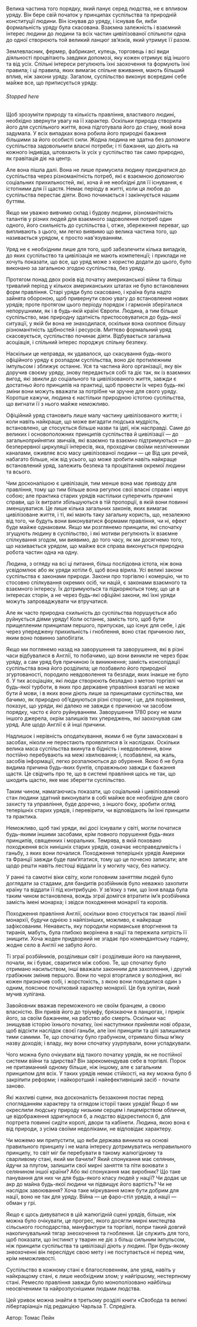Велика частина того порядку, який панує серед людства, не є впливом уряду. Він бере свій початок у принципах суспільства та природній конституції людини. Він існував до уряду, і існував би, якби формальність уряду була скасована. Взаємна залежність і взаємний інтерес людини до людини та всіх частин цивілізованої спільноти одна до одної створюють той великий ланцюг зв’язків, який утримує її разом.

Землевласник, фермер, фабрикант, купець, торговець і всі види діяльності процвітають завдяки допомозі, яку кожен отримує від іншого та від усіх. Спільні інтереси регулюють їхні заохочення та формують їхні правила; і ці правила, яких вимагає спільне вживання, мають більший вплив, ніж закони уряду. Загалом, суспільство виконує всередині себе майже все, що приписується уряду.

###### Stopped here

Щоб зрозуміти природу та кількість правління, властивого людині, необхідно звернути увагу на її характер. Оскільки природа створила його для суспільного життя, вона підготувала його до стану, який вона задумала. У всіх випадках вона робила його природні бажання більшими за його особисті сили. Жодна людина не здатна без допомоги суспільства задовольнити власні потреби; і ті бажання, що діють на кожного індивіда, штовхають їх усіх у суспільство так само природно, як гравітація діє на центр.

Але вона пішла далі. Вона не лише примусила людину приєднатися до суспільства через різноманітність потреб, які є взаємною допомогою соціальних прихильностей, які, хоча й не необхідні для її існування, є істотними для її щастя. Немає періоду в житті, коли ця любов до суспільства перестає діяти. Воно починається і закінчується нашим буттям.

Якщо ми уважно вивчимо склад і будову людини, різноманітність талантів у різних людей для взаємного задоволення потреб один одного, його схильність до суспільства і, отже, збереження переваг, що випливають з цього, ми легко виявимо що велика частина того, що називається урядом, є просто нав'язуванням.

Уряд не є необхідним лише для того, щоб забезпечити кілька випадків, до яких суспільство та цивілізація не мають компетенції; і приклади не хочуть показати, що все, що уряд може з користю додати до цього, було виконано за загальною згодою суспільства, без уряду.

Протягом понад двох років від початку американської війни та більш тривалий період у кількох американських штатах не було встановлених форм правління. Старі уряди було скасовано, і країна була надто зайнята обороною, щоб привернути свою увагу до встановлення нових урядів; проте протягом цього періоду порядок і гармонія зберігалися непорушними, як і в будь-якій країні Європи. Людина, а тим більше суспільство, має природну здатність пристосовуватися до будь-якої ситуації, у якій би вона не знаходилася, оскільки вона охоплює більшу різноманітність здібностей і ресурсів. Миттєво формальний уряд скасовується, суспільство починає діяти. Відбувається загальна асоціація, і спільний інтерес породжує спільну безпеку.

Наскільки це неправда, як удавалося, що скасування будь-якого офіційного уряду є розпадом суспільства, воно діє протилежним імпульсом і зближує останнє. Уся та частина його організації, яку він доручив своєму уряду, знову передається собі та діє так, як із взаємних вигод, які звикли до соціального та цивілізованого життя, завжди є достатньо його принципів на практиці, щоб провести їх через будь-які зміни вони можуть вважати за потрібне чи зручне для свого уряду. Коротше кажучи, людина є настільки природною істотою суспільства, що вигнати її з нього майже неможливо.

Офіційний уряд становить лише малу частину цивілізованого життя; і коли навіть найкраще, що може вигадати людська мудрість, встановлено, це стосується більше назви та ідеї, ніж насправді. Саме до великих і основоположних принципів суспільства й цивілізації — до загальноприйнятих звичаїв, які взаємно та взаємно підтримуються — до безперервної циркуляції інтересів, яка, проходячи своїми незліченними каналами, оживляє всю масу цивілізованої людини — це Від цих речей, набагато більше, ніж від усього, що може зробити навіть найкраще встановлений уряд, залежить безпека та процвітання окремої людини та всього.

Чим досконалішою є цивілізація, тим менше вона має приводу для правління, тому що тим більше вона регулює свої власні справи і керує собою; але практика старих урядів настільки суперечить причині справи, що їх витрати збільшуються в тій пропорції, в якій вони повинні зменшуватися. Це лише кілька загальних законів, яких вимагає цивілізоване життя, і ті, які мають таку загальну користь, що, незалежно від того, чи будуть вони виконуватися формами правління, чи ні, ефект буде майже однаковим. Якщо ми розглянемо принципи, які спочатку згущують людину в суспільство, і які мотиви регулюють їх взаємне спілкування згодом, ми виявимо, до того часу, як ми досягнемо того, що називається урядом, що майже вся справа виконується природна робота частин одна на одну.

Людина, з огляду на всі ці питання, більш послідовна істота, ніж вона усвідомлює або як уряди хотіли б, щоб вона вірила. Усі великі закони суспільства є законами природи. Закони про торгівлю і комерцію, чи то стосовно спілкування окремих осіб, чи націй, є законами взаємного та взаємного інтересу. Їх дотримуються та підкоряються тому, що це в інтересах сторін, а не через будь-які офіційні закони, які їхні уряди можуть запроваджувати чи втручатися.

Але як часто природна схильність до суспільства порушується або руйнується діями уряду! Коли останнє, замість того, щоб бути прищепленим принципам першого, припускає, що існує для себе, і діє через упереджену прихильність і гноблення, воно стає причиною лих, яким воно повинно запобігати.

Якщо ми поглянемо назад на заворушення та заворушення, які в різні часи відбувалися в Англії, то побачимо, що вони виникли не через брак уряду, а сам уряд був причиною їх виникнення; замість консолідації суспільства вона його розділила; це позбавило його природної згуртованості, породило невдоволення та безлади, яких інакше не було б. У тих асоціаціях, які люди створюють безладно з метою торгівлі чи будь-якої турботи, в яких про державне управління взагалі не може бути й мови, і в яких вони діють лише за принципами суспільства, ми бачимо, як природно об’єднуються різні сторони; і це, для порівняння, показує, що уряди, які далеко не завжди є причиною чи засобом порядку, часто є його руйнуванням. Заворушення 1780 року не мали іншого джерела, окрім залишків тих упереджень, які заохочував сам уряд. Але щодо Англії є й інші причини.

Надлишок і нерівність оподаткування, якими б не були замасковані в засобах, ніколи не перестають проявлятися в їх наслідках. Оскільки велика маса суспільства вкинута в бідність і невдоволення, вони постійно перебувають на межі хвилювання; і, позбавлені, на жаль, засобів інформації, легко розпалюються до обурення. Якою б не була видима причина будь-яких бунтів, справжньою завжди є бажання щастя. Це свідчить про те, що в системі правління щось не так, що шкодить щастю, яке має зберегти суспільство.

Таким чином, намагаючись показати, що соціальний і цивілізований стан людини здатний виконувати в собі майже все необхідне для свого захисту та управління, буде доречно, з іншого боку, зробити огляд теперішніх старих урядів, і перевірити, чи відповідають їм їхні принципи та практика.

Неможливо, щоб такі уряди, які досі існували у світі, могли початися будь-якими іншими засобами, крім повного порушення будь-яких принципів, священних і моральних. Темрява, в якій поховано походження всіх нинішніх старих урядів, означає несправедливість і ганьбу, з яких вони почалися. Походження теперішніх урядів Америки та Франції завжди буде пам’ятатися, тому що це почесно записати; але щодо решти навіть лестощі віддали їх у могилу часу, без напису.

У ранні та самотні віки світу, коли головним заняттям людей було доглядати за стадами, для бандитів розбійників було неважко захопити країну та віддати її під контрибуцію. У зв’язку з тим, що їхня влада була таким чином встановлена, вождь зграї домігся втратити ім’я розбійника замість імені монарха; і звідси походження монархії та королів.

Походження правління Англії, оскільки воно стосується так званої лінії монархії, будучи однією з найпізніших, можливо, є найкраще зафіксованим. Ненависть, яку породили норманське вторгнення та тиранія, мабуть, була глибоко вкорінена в нації та пережила хитрість її знищити. Хоча жоден придворний не згадає про комендантську годину, жодне село в Англії не забуло його.

Ті зграї розбійників, розділивши світ і розділивши його на панування, почали, як і буває, сваритися між собою. Те, що спочатку було отримано насильством, інші вважали законним для захоплення, і другий грабіжник змінив першого. Вони по черзі вторгалися у володіння, які кожен призначив собі, і жорстокість, з якою вони поводилися один з одним, пояснює початковий характер монархії. Це був хуліган, який мучив хулігана.

Завойовник вважав переможеного не своїм бранцем, а своєю власністю. Він привів його до тріумфу, брязкаючи в ланцюгах, і прирік його, за своїм бажанням, на рабство або смерть. Оскільки час знищував історію їхнього початку, їхні наступники прийняли нові образи, щоб відсікти наслідок своєї ганьби, але їхні принципи та цілі залишилися тими самими. Те, що спочатку було грабунком, отримало більш м’яку назву доходів; і владу, яку вони спочатку узурпували, вони успадкували.

Чого можна було очікувати від такого початку урядів, як не постійної системи війни та здирства? Він зарекомендував себе в торгівлі. Порок не притаманний одному більше, ніж іншому, але є загальним принципом для всіх. У таких урядів немає стійкості, на яку можна було б закріпити реформи; і найкоротший і найефективніший засіб - почати заново.

Які жахливі сцени, яка досконалість беззаконня постає перед спогляданням характеру та оглядом історії таких урядів! Якщо б ми окреслили людську природу низьким серцем і лицемірством обличчя, це відображення здригнулося б, а людство відхрестилося б, для портрета повинні сидіти королі, двори та кабінети. Людина, якою вона є від природи, з усіма своїми недоліками, не відповідає характеру.

Чи можемо ми припустити, що якби держава виникла на основі правильного принципу і не мала інтересу дотримуватись неправильного принципу, то світ міг би перебувати в такому жалюгідному та сварливому стані, який ми бачили? Який спонукання має селянин, йдучи за плугом, залишити свої мирні заняття та піти воювати з селянином іншої країни? Або які спонукання має виробник? Що таке панування для них чи для будь-якого класу людей у ​​нації? Чи додає це акр до майна будь-якої людини чи підвищує його вартість? Чи не наслідок завоювання? Хоча таке міркування може бути добрим для нації, воно не так для уряду. Війна — це фаро-стіл урядів, а нації — обман у грі.

Якщо є щось дивуватися в цій жалюгідній сцені урядів, більше, ніж можна було очікувати, це прогрес, якого досягли мирні мистецтва сільського господарства, мануфактури та торгівлі, попри такий довгий накопичувальний тягар знеохочення та гноблення. Це служить для того, щоб показати, що інстинкт у тварин не діє з більш сильним імпульсом, ніж принципи суспільства та цивілізації діють у людині. При будь-якому знеохоченні він переслідує свою мету і не поступається ні перед чим, крім неможливості.

Суспільство в кожному стані є благословенням, але уряд, навіть у найкращому стані, є лише необхідним злом; у найгіршому, нестерпному стані. Ремесло правління завжди було монополізовано найбільш неосвіченими та найрозпуснішими людьми людства.

Цей уривок можна знайти в третьому розділі книги «Свобода та великі лібертаріанці» під редакцією Чарльза Т. Спредінга.

Автор: Томас Пейн
